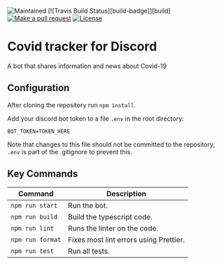 ![Maintained][maintained-badge]
[![Travis Build Status][build-badge]][build]
[![Make a pull request][prs-badge]][prs]
[![License](http://img.shields.io/badge/Licence-MIT-brightgreen.svg)](LICENSE.md)


# Covid tracker for Discord

A bot that shares information and news about Covid-19

## Configuration

After cloning the repository run `npm install`.

Add your discord bot token to a file `.env` in the root directory:

```
BOT_TOKEN=TOKEN_HERE
```

Note that changes to this file should not be committed to the repository, `.env` is part of the .gitignore to prevent this.

## Key Commands

| Command          | Description                            |
| ---------------- | -------------------------------------- |
| `npm run start`  | Run the bot.                           |
| `npm run build`  | Build the typescript code.             |
| `npm run lint`   | Runs the linter on the code.           |
| `npm run format` | Fixes most lint errors using Prettier. |
| `npm run test`   | Run all tests.                         |


[prs-badge]: https://img.shields.io/badge/PRs-welcome-brightgreen.svg?style=flat-square
[prs]: http://makeapullrequest.com
[maintained-badge]: https://img.shields.io/badge/maintained-yes-brightgreen
